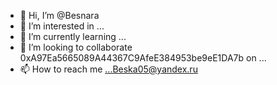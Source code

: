 - 👋 Hi, I’m @Besnara
- 👀 I’m interested in ...
- 🌱 I’m currently learning ...
- 💞️ I’m looking to collaborate 0xA97Ea5665089A44367C9AfeE384953be9eE1DA7b on ...
- 📫 How to reach me ...Beska05@yandex.ru

<!---
Besnara/Besnara is a ✨ special ✨ repository because its `README.md` (this file) appears on your GitHub profile.
You can click the Preview link to take a look at your changes.
--->
